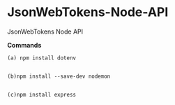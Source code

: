 # JsonWebTokens-Node-API

JsonWebTokens Node API

**Commands**

```
(a) npm install dotenv


(b)npm install --save-dev nodemon


(c)npm install express

```
